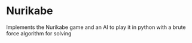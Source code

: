 # Nurikabe
Implements the Nurikabe game and an AI to play it in python with a brute force algorithm for solving

